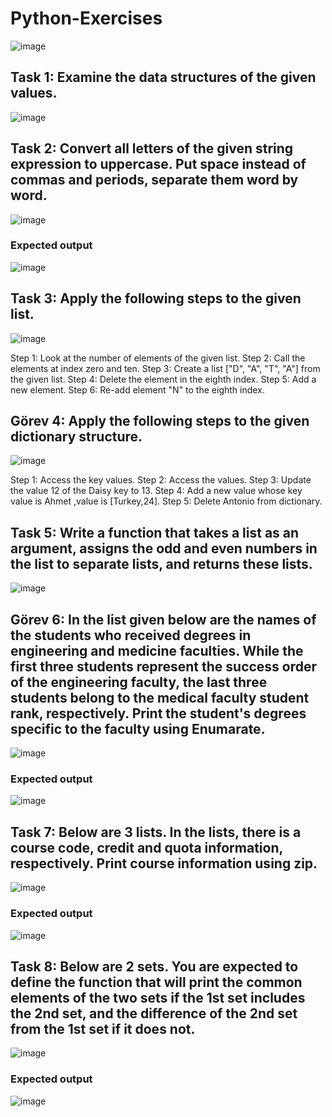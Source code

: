 #                                                                    Python-Exercises

![image](https://github.com/yaseminhzrc/Python-Exercises/assets/59409886/3acecade-7cfb-420a-9ab1-cf140eb74f3c)


## Task 1: Examine the data structures of the given values.

![image](https://github.com/yaseminhzrc/Python-Exercises/assets/59409886/793ff90e-af02-4c5b-b827-4bf92942e5d0)

## Task 2: Convert all letters of the given string expression to uppercase. Put space instead of commas and periods, separate them word by word.

![image](https://github.com/yaseminhzrc/Python-Exercises/assets/59409886/a42fda53-1f8f-4b9c-ad35-bec16291e037)

### Expected output

![image](https://github.com/yaseminhzrc/Python-Exercises/assets/59409886/8e7cab84-f39d-4ece-b462-5d9503520d79)

## Task 3: Apply the following steps to the given list.

![image](https://github.com/yaseminhzrc/Python-Exercises/assets/59409886/9effc573-af42-4da8-888a-d2ca48ddb967)


Step 1: Look at the number of elements of the given list.
Step 2: Call the elements at index zero and ten.
Step 3: Create a list ["D", "A", "T", "A"] from the given list.
Step 4: Delete the element in the eighth index.
Step 5: Add a new element.
Step 6: Re-add element "N" to the eighth index.

## Görev 4: Apply the following steps to the given dictionary structure.

![image](https://github.com/yaseminhzrc/Python-Exercises/assets/59409886/5c6f9006-6a6a-4f66-92ad-456dea4f6d5e)


Step 1: Access the key values.
Step 2: Access the values.
Step 3: Update the value 12 of the Daisy key to 13.
Step 4: Add a new value whose key value is Ahmet ,value is [Turkey,24].
Step 5: Delete Antonio from dictionary.

## Task 5: Write a function that takes a list as an argument, assigns the odd and even numbers in the list to separate lists, and returns these lists.

![image](https://github.com/yaseminhzrc/Python-Exercises/assets/59409886/6d84dccf-c72c-4f3f-81c3-a1ee32bfbce7)

## Görev 6: In the list given below are the names of the students who received degrees in engineering and medicine faculties. While the first three students represent the success order of the engineering faculty, the last three students belong to the medical faculty student rank, respectively. Print the student's degrees specific to the faculty using Enumarate.

![image](https://github.com/yaseminhzrc/Python-Exercises/assets/59409886/31145c12-437f-4427-a365-866c6988a90f)

### Expected output

![image](https://github.com/yaseminhzrc/Python-Exercises/assets/59409886/758555d7-c267-4a44-9cdd-7bcc7d9e6340)


## Task 7: Below are 3 lists. In the lists, there is a course code, credit and quota information, respectively. Print course information using zip.

![image](https://github.com/yaseminhzrc/Python-Exercises/assets/59409886/d2544cb5-f10b-44c4-9358-2290e9e2638b)

### Expected output

![image](https://github.com/yaseminhzrc/Python-Exercises/assets/59409886/ce1bfc91-300f-4c9b-9005-69de226f27b1)

## Task 8: Below are 2 sets. You are expected to define the function that will print the common elements of the two sets if the 1st set includes the 2nd set, and the difference of the 2nd set from the 1st set if it does not.

![image](https://github.com/yaseminhzrc/Python-Exercises/assets/59409886/12fb10a7-c19c-45f8-8787-b02da5d7dfa6)

### Expected output

![image](https://github.com/yaseminhzrc/Python-Exercises/assets/59409886/5b95bfb9-fec4-44c9-85c3-d21141e91112)







